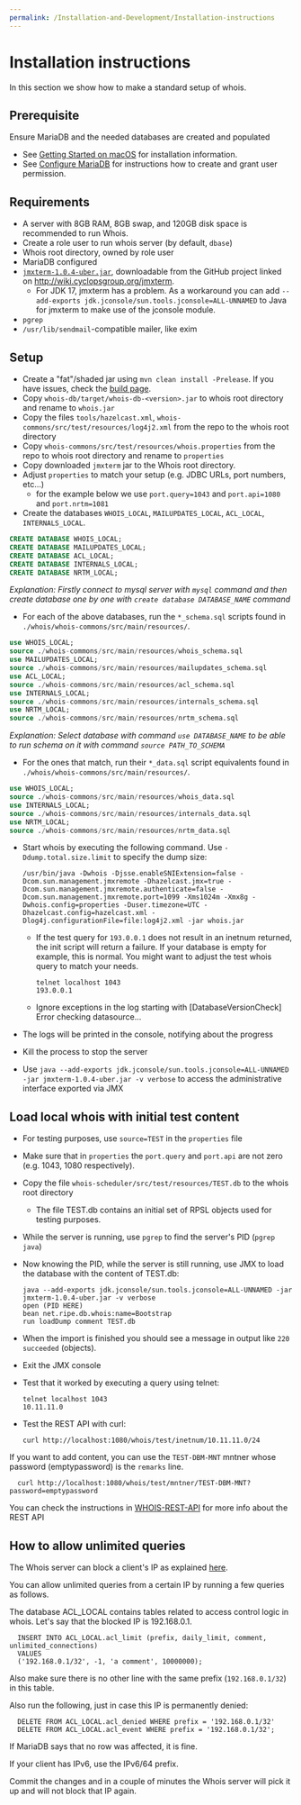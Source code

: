 ```yaml
---
permalink: /Installation-and-Development/Installation-instructions
---
```


# Installation instructions

In this section we show how to make a standard setup of whois.

## Prerequisite 

Ensure MariaDB and the needed databases are created and populated
  - See [Getting Started on macOS](../Installation-and-Development/Getting-started-on-macOS/) for installation information.
  - See [Configure MariaDB](../Installation-and-Development/Configure-MariaDB/#configure-mariadb) for instructions how to create and grant user permission.

## Requirements

* A server with 8GB RAM, 8GB swap, and 120GB disk space is recommended to run Whois.
* Create a role user to run whois server (by default, `dbase`)
* Whois root directory, owned by role user
* MariaDB configured
* [`jmxterm-1.0.4-uber.jar`](https://github.com/jiaqi/jmxterm/releases/download/v1.0.4/jmxterm-1.0.4-uber.jar), downloadable from the GitHub project linked on http://wiki.cyclopsgroup.org/jmxterm.
   * For JDK 17, jmxterm has a problem. As a workaround you can add `--add-exports jdk.jconsole/sun.tools.jconsole=ALL-UNNAMED` to Java for jmxterm to make use of the jconsole module.
* `pgrep`
* `/usr/lib/sendmail`-compatible mailer, like exim

## Setup
* Create a "fat"/shaded jar using `mvn clean install -Prelease`. If you have issues, check the [build page](../Installation-and-Development/Building-whois/).
* Copy `whois-db/target/whois-db-<version>.jar` to whois root directory and rename to `whois.jar`
* Copy the files `tools/hazelcast.xml`, `whois-commons/src/test/resources/log4j2.xml` from the repo to the whois root directory
* Copy `whois-commons/src/test/resources/whois.properties` from the repo to whois root directory and rename to `properties`
* Copy downloaded `jmxterm` jar to the Whois root directory.
* Adjust `properties` to match your setup (e.g. JDBC URLs, port numbers, etc...)
   * for the example below we use `port.query=1043` and `port.api=1080` and `port.nrtm=1081`
* Create the databases `WHOIS_LOCAL`, `MAILUPDATES_LOCAL`, `ACL_LOCAL`, `INTERNALS_LOCAL`.

```sql
CREATE DATABASE WHOIS_LOCAL;
CREATE DATABASE MAILUPDATES_LOCAL;
CREATE DATABASE ACL_LOCAL;
CREATE DATABASE INTERNALS_LOCAL;
CREATE DATABASE NRTM_LOCAL;
```

   <i>Explanation: Firstly connect to mysql server with `mysql` command and then create database one by one with `create database DATABASE_NAME` command</i>
* For each of the above databases, run the `*_schema.sql` scripts found in `./whois/whois-commons/src/main/resources/`.

```sql
use WHOIS_LOCAL;
source ./whois-commons/src/main/resources/whois_schema.sql
use MAILUPDATES_LOCAL;
source ./whois-commons/src/main/resources/mailupdates_schema.sql
use ACL_LOCAL;
source ./whois-commons/src/main/resources/acl_schema.sql
use INTERNALS_LOCAL;
source ./whois-commons/src/main/resources/internals_schema.sql
use NRTM_LOCAL;
source ./whois-commons/src/main/resources/nrtm_schema.sql
```

   <i>Explanation: Select database with command `use DATABASE_NAME` to be able to run schema on it with command `source PATH_TO_SCHEMA`</i>
* For the ones that match, run their `*_data.sql` script equivalents found in `./whois/whois-commons/src/main/resources/`.

```sql
use WHOIS_LOCAL;
source ./whois-commons/src/main/resources/whois_data.sql
use INTERNALS_LOCAL;
source ./whois-commons/src/main/resources/internals_data.sql
use NRTM_LOCAL;
source ./whois-commons/src/main/resources/nrtm_data.sql
```

* Start whois by executing the following command. Use `-Ddump.total.size.limit` to specify the dump size:

      /usr/bin/java -Dwhois -Djsse.enableSNIExtension=false -Dcom.sun.management.jmxremote -Dhazelcast.jmx=true -Dcom.sun.management.jmxremote.authenticate=false -Dcom.sun.management.jmxremote.port=1099 -Xms1024m -Xmx8g -Dwhois.config=properties -Duser.timezone=UTC -Dhazelcast.config=hazelcast.xml -Dlog4j.configurationFile=file:log4j2.xml -jar whois.jar

   * If the test query for `193.0.0.1` does not result in an inetnum returned, the init script will return a failure. If your database is empty for example, this is normal. You might want to adjust the test whois query to match your needs.

         telnet localhost 1043
         193.0.0.1

   * Ignore exceptions in the log starting with [DatabaseVersionCheck] Error checking datasource...  
* The logs will be printed in the console, notifying about the progress
* Kill the process to stop the server
* Use `java --add-exports jdk.jconsole/sun.tools.jconsole=ALL-UNNAMED -jar jmxterm-1.0.4-uber.jar -v verbose` to access the administrative interface exported via JMX

## Load local whois with initial test content
* For testing purposes, use `source=TEST` in the `properties` file
* Make sure that in `properties` the `port.query` and `port.api` are not zero (e.g. 1043, 1080 respectively).
* Copy the file `whois-scheduler/src/test/resources/TEST.db` to the whois root directory
  * The file TEST.db contains an initial set of RPSL objects used for testing purposes.
* While the server is running, use `pgrep` to find the server's PID (`pgrep java`)
* Now knowing the PID, while the server is still running, use JMX to load the database with the content of TEST.db:

      java --add-exports jdk.jconsole/sun.tools.jconsole=ALL-UNNAMED -jar jmxterm-1.0.4-uber.jar -v verbose
      open (PID HERE)
      bean net.ripe.db.whois:name=Bootstrap
      run loadDump comment TEST.db

* When the import is finished you should see a message in output like `220 succeeded` (objects).
* Exit the JMX console
* Test that it worked by executing a query using telnet:

      telnet localhost 1043
      10.11.11.0

* Test the REST API with curl:

      curl http://localhost:1080/whois/test/inetnum/10.11.11.0/24


If you want to add content, you can use the `TEST-DBM-MNT` mntner whose password (emptypassword) is the `remarks` line.


      curl http://localhost:1080/whois/test/mntner/TEST-DBM-MNT?password=emptypassword


You can check the instructions in [WHOIS-REST-API](../Update-Methods/RESTful-API/#ripe-database-restful-api) for more info about the REST API


## How to allow unlimited queries

The Whois server can block a client's IP as explained [here](../Types-of-Queries/Access-Control-for-Queries/#access-control-for-queries).

You can allow unlimited queries from a certain IP by running a few queries as follows.

The database ACL_LOCAL contains tables related to access control logic in whois. Let's say that the blocked IP is 192.168.0.1.


      INSERT INTO ACL_LOCAL.acl_limit (prefix, daily_limit, comment, unlimited_connections)
      VALUES
      ('192.168.0.1/32', -1, 'a comment', 10000000);

Also make sure there is no other line with the same prefix (`192.168.0.1/32`) in this table.

Also run the following, just in case this IP is permanently denied:

      DELETE FROM ACL_LOCAL.acl_denied WHERE prefix = '192.168.0.1/32'
      DELETE FROM ACL_LOCAL.acl_event WHERE prefix = '192.168.0.1/32';

If MariaDB says that no row was affected, it is fine.

If your client has IPv6, use the IPv6/64 prefix.

Commit the changes and in a couple of minutes the Whois server will pick it up and will not block that IP again.